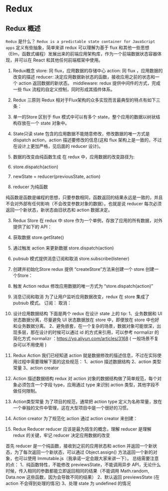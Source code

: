 # Redux

## Redux 概述

`Redux` 是什么？
`Redux is a predictable state container for JavaScript apps`
定义有些抽象，简单来讲 redux 可以理解为基于 flux 和其他一些思想（Elm，函数式编程）发展出来的前端应用架构库，作为一个前端数据状态容器体现，并可以在 React 和其他任何前端框架中使用。
1. Redux概念
store: 同 flux，应用数据的存储中心
action: 同 flux ，应用数据的改变的描述
reducer: 决定应用数据新状态的函数，接收应用之前的状态和一个 action 返回数据的新状态。
middleware: redux 提供中间件的方式，完成一些 flux 流程的自定义控制，同时形成其插件体系。
2. Redux 三原则
Redux 相对于Flux架构的众多实现而言最典型的特点有如下三条：
1.	单一的Store
区别于 flux 模式中可以有多个 state，整个应用的数据以树状结构存放在一个 state 对象中。
2.	State只读
state 包含的应用数据不能随意修改，修改数据的唯一方式是 dispatch action，action 描述要修改的信息(这和 flux 架构上是一致的，不过在设计上更加严格，见后面的 reducer 设计)。
3.	数据的改变由纯函数生成
在 redux 中，应用数据的改变路径为:

1. store.dispatch(action)
2. newState = reducer(previousState, action)
3. reducer 为纯函数

纯函数是函数是编程的思想，只要参数相同，函数返回的结果永远是一致的，并且不会对外部有任何影响（不会改变参数对象的数据）。也就是说 reducer 每次必须返回一个新状态，新状态由旧状态和 action 数据决定。

3.	Redux Store
在 redux 中 store 作为一个单例，存放了应用的所有数据，对外提供了如下的 API：

1. 获取数据 store.getState()
2. 通过触发 action 来更新数据 store.dispatch(action)
3. pubsub 模式提供消息订阅和取消 store.subscribe(listener)
1.	创建并初始化Store
redux 提供 “createStore”方法来创建一个 store
	创建一个Store：
2.	触发 Action
redux 修改应用数据的唯一方式为 “store.dispatch(action)”
3.	消息订阅和取消
为了让用户监听应用数据改变，redux 在 store 集成了 pubsub 模式。
订阅：
取消：
4.	设计应用数据结构
下面是两个 redux 在设计 state 上的 tip:
1、业务数据和 UI 状态数据分离，尽量避免 UI 状态数据放在 store 中，即便放在 store 中也好和业务数据分离。
2、避免嵌套，在一个复杂的场景，数据对象可能很深，出现多层，那在设计的时候可以通过 id 的方式来引用，可以参考 normalizr 的简化方式
normalizr ：https://yq.aliyun.com/articles/3168 ( 一般场景不复杂可以不用使用 )
4.	Redux Action
我们已经知道 action 就是数据修改的描述信息，不过在实际使用过程中需要理解下面的这些规范：
1、action 描述数据结构
2、action 类型常量
3、action creator
1.	Action 描述数据结构
redux 对 action 对象的数据结构做了简单规范，每个对象必须包含一个字段 type，应用通过 type 来识别 action 类型，其他字段不做任何限制。
2.	Action类型常量
为了项目的规范，通常把 action type 定义为名称常量，放在一个单独的文件中管理，这在大型项目中是一个很好的习惯。
3.	Action creator
为了规范化 action 通过 action creator 来创建：
5.	Redux Reducer
reducer 应该是最为陌生的概念，理解 reducer 是理解 redux 的关键，牢记 reducer 决定应用数据的改变

首先 reducer 是一个纯函数，接收到之前的应用状态和 action 并返回一个新状态，为了每次返回一个新状态，可以通过 Object.assign() 方法返回一个新的对象，也可以使用 Immutable.js（我承诺一定会跟大家来讲一下）。
总结需要注意的点：
1、纯函数特性，不能修改 previewsState，不能调用异步 API，无论什么时候，传入相同的参数都能立即返回相同的结果（不能调用 Math.random, Data.now 这些函数，因为会导致不同的结果）
2、默认返回 previewsState (在 action 不会得到处理的情况)
3、处理 state 为 undefined 的情况

